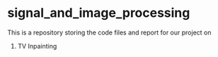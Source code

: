 # signal_and_image_processing

This is a repository storing the code files and report for our project on 
1) TV Inpainting
